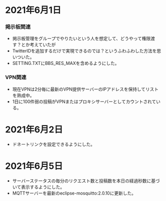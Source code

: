 # 2021年6月1日

### 掲示板関連

- 掲示板管理をグループでやりたいという人を想定して、どうやって権限渡す？とか考えていたが
- TwitterIDを追加するだけで実現できるのでは？というふわふわした方法を思いついた。
- SETTING.TXTにBBS_RES_MAXを含めるようにした。

### VPN関連
- 現在VPNは2分毎に最新のVPN提供サーバーのIPアドレスを保持してリストを熟成中。
- 1日に100件弱の投稿がVPNまたはプロキシサーバーとしてカウントされている。

# 2021年6月2日

- ドネートリンクを設定できるようにした。

# 2021年6月5日

- サーバーステータスの毎分のリクエスト数と投稿数を本日の経過秒数に基づいて表示するようにした。
- MQTTサーバーを最新のeclipse-mosquitto:2.0.10に更新した。
